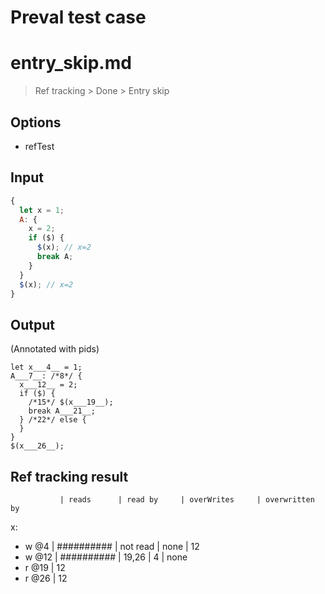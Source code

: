 # Preval test case

# entry_skip.md

> Ref tracking > Done > Entry skip

## Options

- refTest

## Input

`````js filename=intro
{
  let x = 1;
  A: {
    x = 2;
    if ($) {
      $(x); // x=2
      break A;
    }
  }
  $(x); // x=2
}
`````


## Output

(Annotated with pids)

`````filename=intro
let x___4__ = 1;
A___7__: /*8*/ {
  x___12__ = 2;
  if ($) {
    /*15*/ $(x___19__);
    break A___21__;
  } /*22*/ else {
  }
}
$(x___26__);
`````


## Ref tracking result


               | reads      | read by     | overWrites     | overwritten by
x:
  - w @4       | ########## | not read    | none           | 12
  - w @12      | ########## | 19,26       | 4              | none
  - r @19      | 12
  - r @26      | 12
